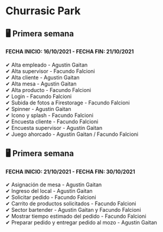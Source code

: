 # Churrasic Park

## 🖥 Primera semana
#### FECHA INICIO: 16/10/2021 - FECHA FIN: 21/10/2021
✔ Alta empleado - Agustin Gaitan  
✔ Alta supervisor - Facundo Falcioni  
✔ Alta cliente - Agustin Gaitan  
✔ Alta mesa - Agustin Gaitan  
✔ Alta producto - Facundo Falcioni  
✔ Login - Facundo Falcioni  
✔ Subida de fotos a Firestorage - Facundo Falcioni  
✔ Spinner - Agustin Gaitan  
✔ Icono y splash - Facundo Falcioni  
✔ Encuesta cliente - Facundo Falcioni  
✔ Encuesta supervisor - Agustin Gaitan  
✔ Juego ahorcado - Agustin Gaitan / Facundo Falcioni  

## 🖥 Primera semana  
#### FECHA INICIO: 21/10/2021 - FECHA FIN: 30/10/2021  
✔ Asignación de mesa - Agustin Gaitan  
✔ Ingreso del local - Agustin Gaitan  
✔ Solicitar pedido - Facundo Falcioni  
✔ Carrito de productos solicitados - Facundo Falcioni  
✔ Sector bartender - Agustin Gaitan y Facundo Falcioni  
✔ Mostrar tiempo estimado del pedido - Facundo Falcioni  
✔ Preparar pedido y entregar pedido al mozo - Agustin Gaitan  
